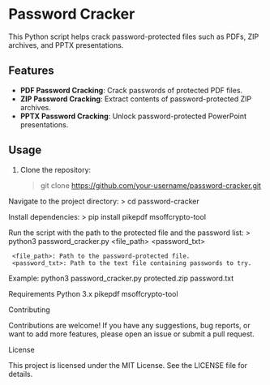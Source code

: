 # Password Cracker

This Python script helps crack password-protected files such as PDFs, ZIP archives, and PPTX presentations.

## Features

- **PDF Password Cracking**: Crack passwords of protected PDF files.
- **ZIP Password Cracking**: Extract contents of password-protected ZIP archives.
- **PPTX Password Cracking**: Unlock password-protected PowerPoint presentations.

## Usage

1. Clone the repository:
    > git clone https://github.com/your-username/password-cracker.git
    
Navigate to the project directory:
    > cd password-cracker

Install dependencies:
    > pip install pikepdf msoffcrypto-tool
    
Run the script with the path to the protected file and the password list:
    > python3 password_cracker.py <file_path> <password_txt>
     
     <file_path>: Path to the password-protected file.
     <password_txt>: Path to the text file containing passwords to try.
     
Example:
       python3 password_cracker.py protected.zip password.txt
       
Requirements
  Python 3.x
  pikepdf
  msoffcrypto-tool

Contributing

Contributions are welcome! If you have any suggestions, bug reports, or want to add more features, please open an issue or submit a pull request.

License

This project is licensed under the MIT License. See the LICENSE file for details.
